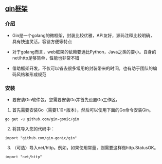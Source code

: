 ## [gin框架](https://www.topgoer.com/gin%E6%A1%86%E6%9E%B6/%E7%AE%80%E4%BB%8B.html)

### 介绍
- Gin是一个golang的微框架，封装比较优雅，API友好，源码注释比较明确，具有快速灵活，容错方便等特点

- 对于golang而言，web框架的依赖要远比Python，Java之类的要小。自身的net/http足够简单，性能也非常不错

- 借助框架开发，不仅可以省去很多常用的封装带来的时间，也有助于团队的编码风格和形成规范

### 安装
- 要安装Gin软件包，您需要安装Go并首先设置Go工作区。

1. 首先需要安装Go（需要1.10+版本），然后可以使用下面的Go命令安装Gin。

`go get -u github.com/gin-gonic/gin`

2. 将其导入您的代码中：

`import "github.com/gin-gonic/gin"`

3. （可选）导入net/http。例如，如果使用常量，则需要这样做http.StatusOK。

`import "net/http"`